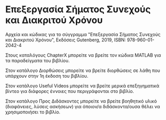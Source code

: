 # Επεξεργασία Σήματος Συνεχούς και Διακριτού Χρόνου
Αρχεία και κώδικας για το σύγγραμμα "Επεξεργασία Σήματος Συνεχούς και Διακριτού Χρόνου", Εκδόσεις Gutenberg, 2019, ΙSBN: 978-960-01-2042-4

Στους καταλόγους ChapterX μπορείτε να βρείτε τον κώδικα MATLAB για τα παραδείγματα του βιβλίου. 

Στον κατάλογο Διορθώσεις μπορείτε να βρείτε διορθώσεις σε λάθη που υπάρχουν στην 1η έκδοση του βιβλίου.

Στον κατάλογο Useful Videos μπορείτε να βρείτε μερικά επεξηγηματικά βίντεο για διάφορες έννοιες που περιγράφονται στο βιβλίο.

Στον κατάλογο Προς Διδάσκοντες μπορείτε να βρείτε βοηθητικό υλικό (διαφάνειες, λύσεις ασκήσεων) για όποιον/α διδάσκοντα/ουσα θέλει να χρησιμοποιήσει το βιβλίο.
